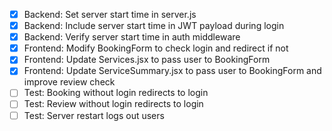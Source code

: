 - [x] Backend: Set server start time in server.js
- [x] Backend: Include server start time in JWT payload during login
- [x] Backend: Verify server start time in auth middleware
- [x] Frontend: Modify BookingForm to check login and redirect if not
- [x] Frontend: Update Services.jsx to pass user to BookingForm
- [x] Frontend: Update ServiceSummary.jsx to pass user to BookingForm and improve review check
- [ ] Test: Booking without login redirects to login
- [ ] Test: Review without login redirects to login
- [ ] Test: Server restart logs out users
